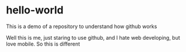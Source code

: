 # hello-world
This is a demo of a repository to understand how github works

Well this is me, just staring to use github, and I hate web developing, but love mobile. So this is different
